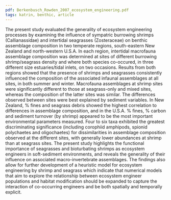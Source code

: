 ```yaml
---
pdf: Berkenbusch_Rowden_2007_ecosystem_engineering.pdf
tags: katrin, benthic, article
---
```

The present study evaluated the generality of ecosystem engineering processes by examining the influence of sympatric burrowing shrimps (Callianassidae) and intertidal seagrasses (Zosteraceae) on benthic assemblage composition in two temperate regions, south-eastern New Zealand and north-western U.S.A. In each region, intertidal macrofauna assemblage composition was determined at sites of different burrowing shrimp/seagrass density and where both species co-occured, in three different size estuaries/tidal inlets, on two occasions. Results from both regions showed that the presence of shrimps and seagrasses consistently influenced the composition of the associated infaunal assemblages at all sites, in both summer and winter. Macrofauna assemblages at shrimp sites were significantly different to those at seagrass-only and mixed sites, whereas the composition of the latter sites was similar. The differences observed between sites were best explained by sediment variables. In New Zealand, % fines and seagrass debris showed the highest correlation to differences in assemblage composition, and in the U.S.A. % fines, % carbon and sediment turnover (by shrimp) appeared to be the most important environmental parameters measured. Four to six taxa exhibited the greatest discriminating significance (including corophiid amphipods, spionid polychaetes and oligochaetes) for dissimilarities in assemblage composition observed at the different sites, with generally lower abundances at shrimp than at seagrass sites. The present study highlights the functional importance of seagrasses and bioturbating shrimps as ecosystem engineers in soft-sediment environments, and reveals the generality of their influence on associated macro-invertebrate assemblages. The findings also allow for further development of a heuristic model for ecosystem engineering by shrimp and seagrass which indicate that numerical models that aim to explore the relationship between ecosystem engineer populations and habitat modification should be expanded to capture the interaction of co-occurring engineers and be both spatially and temporally explicit.
